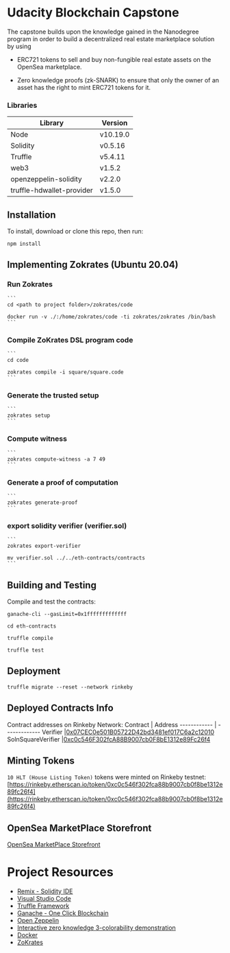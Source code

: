 # Udacity Blockchain Capstone

The capstone builds upon the knowledge gained in the Nanodegree program in order to build a decentralized real estate marketplace solution by using

- ERC721 tokens to sell and buy non-fungible real estate assets on the OpenSea marketplace.

- Zero knowledge proofs (zk-SNARK) to ensure that only the owner of an asset has the right to mint ERC721 tokens for it.



### Libraries
Library      | Version
------------ | -------------
Node             |v10.19.0
Solidity         |v0.5.16
Truffle          |v5.4.11
web3             |v1.5.2
openzeppelin-solidity |v2.2.0
truffle-hdwallet-provider |v1.5.0


## Installation

To install, download or clone this repo, then run:

`npm install`


## Implementing Zokrates (Ubuntu 20.04)
### **Run Zokrates**
    ```
    cd <path to project folder>/zokrates/code

    docker run -v ./:/home/zokrates/code -ti zokrates/zokrates /bin/bash
    ```
### **Compile ZoKrates DSL program code**
    ```
    cd code 

    zokrates compile -i square/square.code
    ```
### **Generate the trusted setup**
    ```
    zokrates setup
    ```
### **Compute witness**
    ```
    zokrates compute-witness -a 7 49
    ```
### **Generate a proof of computation**
    ```
    zokrates generate-proof
    ```
### **export solidity verifier (verifier.sol)**
    ```
    zokrates export-verifier

    mv verifier.sol ../../eth-contracts/contracts
    ```


## Building and Testing
Compile and test the contracts:

```
ganache-cli --gasLimit=0x1fffffffffffff

cd eth-contracts

truffle compile

truffle test
```

## Deployment

```
truffle migrate --reset --network rinkeby

```

## Deployed Contracts Info
Contract addresses on Rinkeby Network:
Contract       |  Address
------------ | -------------
Verifier         |[0x07CEC0e501B05722D42bd3481ef017C6a2c12010](https://rinkeby.etherscan.io/address/0x07CEC0e501B05722D42bd3481ef017C6a2c12010)
SolnSquareVerifier |[0xc0c546F302fcA88B9007cb0F8bE1312e89Fc26f4](https://rinkeby.etherscan.io/address/0xc0c546F302fcA88B9007cb0F8bE1312e89Fc26f4)

## Minting Tokens

`10 HLT (House Listing Token)` tokens were minted on Rinkeby testnet: 
[https://rinkeby.etherscan.io/token/0xc0c546f302fca88b9007cb0f8be1312e89fc26f4](https://rinkeby.etherscan.io/token/0xc0c546f302fca88b9007cb0f8be1312e89fc26f4)


## OpenSea MarketPlace Storefront
[OpenSea MarketPlace Storefront](https://testnets.opensea.io/collection/house-listing-token)



# Project Resources

* [Remix - Solidity IDE](https://remix.ethereum.org/)
* [Visual Studio Code](https://code.visualstudio.com/)
* [Truffle Framework](https://truffleframework.com/)
* [Ganache - One Click Blockchain](https://truffleframework.com/ganache)
* [Open Zeppelin ](https://openzeppelin.org/)
* [Interactive zero knowledge 3-colorability demonstration](http://web.mit.edu/~ezyang/Public/graph/svg.html)
* [Docker](https://docs.docker.com/install/)
* [ZoKrates](https://github.com/Zokrates/ZoKrates)
